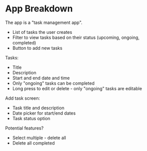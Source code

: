 # App Breakdown 

The app is a "task management app".

* List of tasks the user creates
* Filter to view tasks based on their status (upcoming, ongoing, completed)
* Button to add new tasks

Tasks:

* Title
* Description
* Start and end date and time
* Only "ongoing" tasks can be completed
* Long press to edit or delete - only "ongoing" tasks are editable

Add task screen:

* Task title and description
* Date picker for start/end dates
* Task status option

Potential features?

* Select multiple - delete all
* Delete all completed